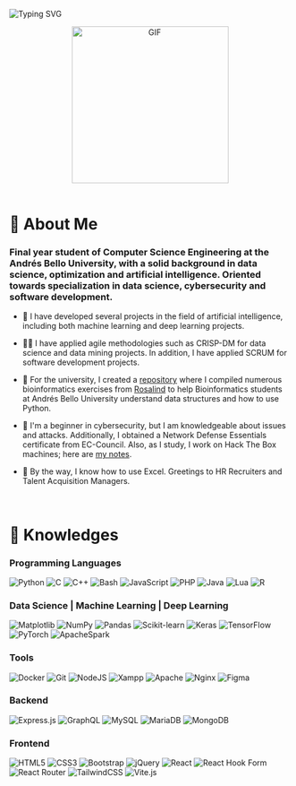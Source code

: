 ![Typing SVG](https://readme-typing-svg.herokuapp.com?font=Fira+Code&size=75&duration=1600&pause=600&color=0CE82B&center=true&vCenter=true&multiline=true&width=1920&height=300&lines=Hello%2C+my+name+is+Edgar.;I'm+a+Computer+Science+Engineering+Student.;I'm+busy%2C+but+what's+up?)

<div align="center">
  <img  height="280rem" alt="GIF" src="https://media.tenor.com/GfSX-u7VGM4AAAAC/coding.gif"/>
</div>

<br>

# 🤔 <b>About Me</b>
<h3 align='left'>
  Final year student of Computer Science Engineering at the Andrés Bello University, with a solid background in data science, optimization and artificial intelligence. Oriented towards specialization in data science, cybersecurity and software development. 
</h3>

+ 🤖 I have developed several projects in the field of artificial intelligence, including both machine learning and deep learning projects.

+ 👨‍💻 I have applied agile methodologies such as CRISP-DM for data science and data mining projects. In addition, I have applied SCRUM for software development projects.

+ 🧬 For the university, I created a [repository](https://doi.org/10.60483/UNAB/S97XGA) where I compiled numerous bioinformatics exercises from [Rosalind](https://rosalind.info/) to help Bioinformatics students at Andrés Bello University understand data structures and how to use Python.

+ 🥷 I'm a beginner in cybersecurity, but I am knowledgeable about issues and attacks. Additionally, I obtained a Network Defense Essentials certificate from EC-Council. Also, as I study, I work on Hack The Box machines; here are [my notes](https://github.com/edgar-ramxs/HTB).

+ 🫵 By the way, I know how to use Excel. Greetings to HR Recruiters and Talent Acquisition Managers.

<br> 

# 🧠 <b>Knowledges</b> 

<div align='left'>

### Programming Languages
![Python](https://img.shields.io/badge/Python-black?style=for-the-badge&logo=python&logoColor=white)
![C](https://img.shields.io/badge/C-black?style=for-the-badge&logo=c&logoColor=white)
![C++](https://img.shields.io/badge/C%2B%2B-black?style=for-the-badge&logo=c%2B%2B&logoColor=white)
![Bash](https://img.shields.io/badge/Bash-black?style=for-the-badge&logo=gnubash&logoColor=white)
![JavaScript](https://img.shields.io/badge/JavaScript-black?style=for-the-badge&logo=javascript&logoColor=white)
![PHP](https://img.shields.io/badge/PHP-black?style=for-the-badge&logo=php&logoColor=white)
![Java](https://img.shields.io/badge/Java-black?style=for-the-badge&logo=openjdk&logoColor=white)
![Lua](https://img.shields.io/badge/Lua-black?style=for-the-badge&logo=lua&logoColor=white)
![R](https://img.shields.io/badge/R-black?style=for-the-badge&logo=r&logoColor=white)

### Data Science | Machine Learning | Deep Learning
![Matplotlib](https://img.shields.io/badge/Matplotlib-black?style=for-the-badge&logo=pypi&logoColor=white)
![NumPy](https://img.shields.io/badge/NumPy-black?style=for-the-badge&logo=numpy&logoColor=white) 
![Pandas](https://img.shields.io/badge/Pandas-black?style=for-the-badge&logo=pandas&logoColor=white)
![Scikit-learn](https://img.shields.io/badge/Scikit%20Learn-black?style=for-the-badge&logo=scikit-learn&logoColor=white)
![Keras](https://img.shields.io/badge/Keras-black?style=for-the-badge&logo=Keras&logoColor=white)
![TensorFlow](https://img.shields.io/badge/TensorFlow-black?style=for-the-badge&logo=TensorFlow&logoColor=white)
![PyTorch](https://img.shields.io/badge/PyTorch-black?style=for-the-badge&logo=PyTorch&logoColor=white)
![ApacheSpark](https://img.shields.io/badge/ApacheSpark-black?style=for-the-badge&logo=ApacheSpark&logoColor=white)

### Tools
![Docker](https://img.shields.io/badge/Docker-black?style=for-the-badge&&logo=docker&logoColor=white)
![Git](https://img.shields.io/badge/Git-black?style=for-the-badge&logo=git&logoColor=white)
![NodeJS](https://img.shields.io/badge/Node.js-black?style=for-the-badge&logo=nodedotjs&logoColor=white)
![Xampp](https://img.shields.io/badge/Xampp-black?style=for-the-badge&logo=xampp&logoColor=white)
![Apache](https://img.shields.io/badge/Apache-black?style=for-the-badge&logo=apache&logoColor=white)
![Nginx](https://img.shields.io/badge/Nginx-black?style=for-the-badge&logo=nginx&logoColor=white)
![Figma](https://img.shields.io/badge/Figma-black?style=for-the-badge&logo=figma&logoColor=white)

### Backend
![Express.js](https://img.shields.io/badge/Express.js-black?style=for-the-badge&logo=express&logoColor=white)
![GraphQL](https://img.shields.io/badge/GraphQL-black?style=for-the-badge&logo=graphql&logoColor=white)
![MySQL](https://img.shields.io/badge/MySQL-black?&style=for-the-badge&logo=mysql&logoColor=white)
![MariaDB](https://img.shields.io/badge/MariaDB-black?style=for-the-badge&logo=mariadb&logoColor=white)
![MongoDB](https://img.shields.io/badge/MongoDB-black?style=for-the-badge&logo=mongodb&logoColor=white)

### Frontend
![HTML5](https://img.shields.io/badge/HTML5-black?style=for-the-badge&logo=html5&logoColor=white)
![CSS3](https://img.shields.io/badge/CSS3-black?style=for-the-badge&logo=css3&logoColor=white)
![Bootstrap](https://img.shields.io/badge/Bootstrap-black?style=for-the-badge&logo=bootstrap&logoColor=white)
![jQuery](https://img.shields.io/badge/jQuery-black?style=for-the-badge&logo=jquery&logoColor=white)
![React](https://img.shields.io/badge/React-black?style=for-the-badge&logo=react&logoColor=white)
![React Hook Form](https://img.shields.io/badge/React_Hook_Form-black?style=for-the-badge&logo=reacthookform&logoColor=white)
![React Router](https://img.shields.io/badge/React_Router-black?style=for-the-badge&logo=react-router&logoColor=white)
![TailwindCSS](https://img.shields.io/badge/TailwindCSS-black?style=for-the-badge&logo=tailwindcss&logoColor=white)
![Vite.js](https://img.shields.io/badge/Vite.js-black?style=for-the-badge&logo=vite&logoColor=white)

</div>

<br>
